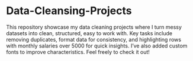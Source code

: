 # Data-Cleansing-Projects
This repository showcase my data cleaning projects where I turn messy datasets into clean, structured, easy to work with. Key tasks include removing duplicates, format data for consistency, and highlighting rows with monthly salaries over 5000 for quick insights. I’ve also added custom fonts to improve characteristics. Feel freely to check it out!
